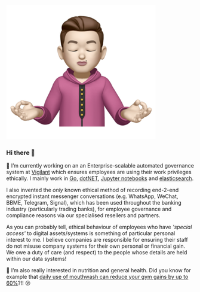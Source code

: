 <img src="assets/memoji.jpg" alt="memoji in a zen pose" width="400px"/>

### Hi there 👋

🔭 I’m currently working on an an Enterprise-scalable automated governance system at [Vigilant](https://github.com/VigilantApps) which ensures employees are using their work privileges ethically. I mainly work in [Go](https://go.dev), [dotNET](https://dot.net), [Jupyter notebooks](https://jupyter.org/) and [elasticsearch](https://www.elastic.co/).

I also invented the _only_ known ethical method of recording end-2-end encrypted instant messenger conversations (e.g. WhatsApp, WeChat, BBME, Telegram, Signal), which has been used throughout the banking industry (particularly trading banks), for employee governance and compliance reasons via our specialised resellers and partners.

As you can probably tell, ethical behaviour of employees who have _'special access'_ to digital assets/systems is something of particular personal interest to me. I believe companies are responsible for ensuring their staff do not misuse company systems for their own personal or financial gain. We owe a duty of care (and respect) to the people whose details are held within our data systems!

🌱 I’m also really interested in nutrition and general health. Did you know for example that [daily use of mouthwash can reduce your gym gains by up to 60%](https://is.gd/AYIwxr)?!! 😵
